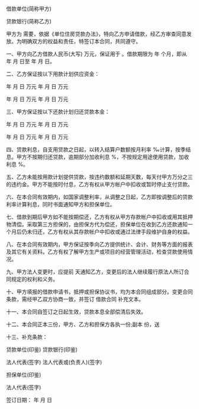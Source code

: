 
 


借款单位(简称甲方)


贷款银行(简称乙方)


甲方为 需要，依据《单位住房贷款办法》，特向乙方申请借款，经乙方审查同意发放。为明确双方的权益和责任，特签订本合同，共同遵守。


一、甲方向乙方借款人民币(大写) 万元，保证用于 。借款期限为 年 个月，即从 年 月 日至 年 月 日。


二、乙方保证按以下用款计划供应资金：


年 月 日 万元 年 月 日 万元


年 月 日 万元 年 月 日 万元


三、甲方保证按以下还款计划归还贷款本金：


年 月 日 万元 年 月 日 万元


年 月 日 万元 年 月 日 万元


四、贷款利息，自支用贷款之日起，以转入结算户数额按月利率 ‰计算，按季结息。甲方不按期归还贷款，逾期部分加收利息 %，不按规定用途使用贷款，加收利息 %。


五、乙方未能按用款计划提供贷款，按违约数额和延期天数，每天付甲方万分之三的违约金。甲方不能按时付息，乙方有权从甲方帐户中扣收或暂时停止支付贷款。


六、在本合同有效期内，如国家调整利率，从调整之日起，乙方即按调整后的贷款利率计算利息，同时书面通知甲方和担保单位。


七、借款到期后甲方如不能按期偿还，乙方有权从甲方存款帐户中扣收或用其抵押物清偿。采取第三方担保的，由担保方代为偿还，担保单位在收到乙方还款通知一个月后仍未归还，乙方有权从其存款帐户中扣收或通过法律手段维护自身的权益。


八、在本合同有效期内，甲方保证按季向乙方提供统计、会计、财务等方面的报表及其它有关资料。乙方有权了解甲方生产或项目的经营管理活动，检查贷款使用情况。


九、甲方法人变更时，应提前 天通知乙方，变更后的法人继续履行原法人所订合同规定的权利和义务。


十、甲方填报的借款申请书，抵押或担保协议书，均为本合同组成部分。变更合同条款，需经甲乙双方协商一致，并签订
借款合同
补充文本。


十一、本合同自签订之日起生效，贷款本息全部偿清后失效。


十二、本合同正本三份，甲方、乙方和担保方各执一份;副本 份，送


十三、补充条款：


贷款单位(印鉴) 贷款银行(印鉴)


法人代表(签字) 法人代表或(负责人)(签字)


担保单位(印鉴)


法人代表(签字)


签订日期： 年 月 日
 


 

 
 
 
 
 
  


  
 

  


  


  
 
 
 
 

